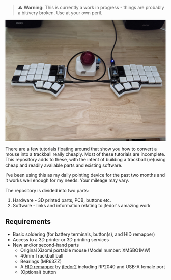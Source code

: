 >
> :warning: **Warning:** This is currently a work in progress - things are probably a bit/very broken. Use at your own peril.
>

![Trackball picture](Images/PXL_20250522_062803589.jpg)

There are a few tutorials floating around that show you how to convert a mouse into a trackball really cheaply. Most of these tutorials are incomplete.
This repository adds to these, with the intent of building a trackball (re)using cheap and readily available parts and existing software.

I've been using this as my daily pointing device for the past two months and it works well enough for my needs.  Your mileage may vary.

The repository is divided into two parts:
1. Hardware - 3D printed parts, PCB, buttons etc.
2. Software - links and information relating to jfedor's amazing work


## Requirements
* Basic soldering (for battery terminals, button(s), and HID remapper)
* Access to a 3D printer or 3D printing services
* New and/or second-hand parts
  * Original Xiaomi portable mouse (Model number: XMSBO1MW)
  * 40mm Trackball ball
  * Bearings (MR63ZZ)
  * A [HID remapper](https://github.com/jfedor2/hid-remapper) by [jfedor2](https://github.com/jfedor2) including RP2040 and USB-A female port
  * (Optional) button
